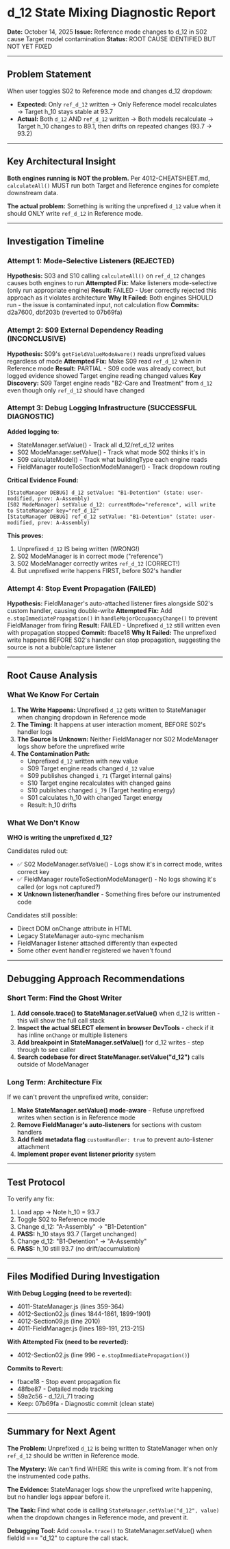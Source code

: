 # d_12 State Mixing Diagnostic Report
**Date:** October 14, 2025
**Issue:** Reference mode changes to d_12 in S02 cause Target model contamination
**Status:** ROOT CAUSE IDENTIFIED BUT NOT YET FIXED

---

## Problem Statement

When user toggles S02 to Reference mode and changes d_12 dropdown:
- **Expected:** Only `ref_d_12` written → Only Reference model recalculates → Target h_10 stays stable at 93.7
- **Actual:** Both `d_12` AND `ref_d_12` written → Both models recalculate → Target h_10 changes to 89.1, then drifts on repeated changes (93.7 → 93.2)

---

## Key Architectural Insight

**Both engines running is NOT the problem.** Per 4012-CHEATSHEET.md, `calculateAll()` MUST run both Target and Reference engines for complete downstream data.

**The actual problem:** Something is writing the unprefixed `d_12` value when it should ONLY write `ref_d_12` in Reference mode.

---

## Investigation Timeline

### Attempt 1: Mode-Selective Listeners (REJECTED)
**Hypothesis:** S03 and S10 calling `calculateAll()` on `ref_d_12` changes causes both engines to run
**Attempted Fix:** Make listeners mode-selective (only run appropriate engine)
**Result:** FAILED - User correctly rejected this approach as it violates architecture
**Why It Failed:** Both engines SHOULD run - the issue is contaminated input, not calculation flow
**Commits:** d2a7600, dbf203b (reverted to 07b69fa)

### Attempt 2: S09 External Dependency Reading (INCONCLUSIVE)
**Hypothesis:** S09's `getFieldValueModeAware()` reads unprefixed values regardless of mode
**Attempted Fix:** Make S09 read `ref_d_12` when in Reference mode
**Result:** PARTIAL - S09 code was already correct, but logged evidence showed Target engine reading changed values
**Key Discovery:** S09 Target engine reads "B2-Care and Treatment" from `d_12` even though only `ref_d_12` should have changed

### Attempt 3: Debug Logging Infrastructure (SUCCESSFUL DIAGNOSTIC)
**Added logging to:**
- StateManager.setValue() - Track all d_12/ref_d_12 writes
- S02 ModeManager.setValue() - Track what mode S02 thinks it's in
- S09 calculateModel() - Track what buildingType each engine reads
- FieldManager routeToSectionModeManager() - Track dropdown routing

**Critical Evidence Found:**
```
[StateManager DEBUG] d_12 setValue: "B1-Detention" (state: user-modified, prev: A-Assembly)
[S02 ModeManager] setValue d_12: currentMode="reference", will write to StateManager key="ref_d_12"
[StateManager DEBUG] ref_d_12 setValue: "B1-Detention" (state: user-modified, prev: A-Assembly)
```

**This proves:**
1. Unprefixed `d_12` IS being written (WRONG!)
2. S02 ModeManager is in correct mode ("reference")
3. S02 ModeManager correctly writes `ref_d_12` (CORRECT!)
4. But unprefixed write happens FIRST, before S02's handler

### Attempt 4: Stop Event Propagation (FAILED)
**Hypothesis:** FieldManager's auto-attached listener fires alongside S02's custom handler, causing double-write
**Attempted Fix:** Add `e.stopImmediatePropagation()` in `handleMajorOccupancyChange()` to prevent FieldManager from firing
**Result:** FAILED - Unprefixed `d_12` still written even with propagation stopped
**Commit:** fbace18
**Why It Failed:** The unprefixed write happens BEFORE S02's handler can stop propagation, suggesting the source is not a bubble/capture listener

---

## Root Cause Analysis

### What We Know For Certain

1. **The Write Happens:** Unprefixed `d_12` gets written to StateManager when changing dropdown in Reference mode
2. **The Timing:** It happens at user interaction moment, BEFORE S02's handler logs
3. **The Source Is Unknown:** Neither FieldManager nor S02 ModeManager logs show before the unprefixed write
4. **The Contamination Path:**
   - Unprefixed `d_12` written with new value
   - S09 Target engine reads changed `d_12` value
   - S09 publishes changed `i_71` (Target internal gains)
   - S10 Target engine recalculates with changed gains
   - S10 publishes changed `i_79` (Target heating energy)
   - S01 calculates h_10 with changed Target energy
   - Result: h_10 drifts

### What We Don't Know

**WHO is writing the unprefixed d_12?**

Candidates ruled out:
- ✅ S02 ModeManager.setValue() - Logs show it's in correct mode, writes correct key
- ✅ FieldManager routeToSectionModeManager() - No logs showing it's called (or logs not captured?)
- ❌ **Unknown listener/handler** - Something fires before our instrumented code

Candidates still possible:
- Direct DOM onChange attribute in HTML
- Legacy StateManager auto-sync mechanism
- FieldManager listener attached differently than expected
- Some other event handler registered we haven't found

---

## Debugging Approach Recommendations

### Short Term: Find the Ghost Writer

1. **Add console.trace() to StateManager.setValue()** when d_12 is written - this will show the full call stack
2. **Inspect the actual SELECT element in browser DevTools** - check if it has inline `onChange` or multiple listeners
3. **Add breakpoint in StateManager.setValue()** for d_12 writes - step through to see caller
4. **Search codebase for direct StateManager.setValue("d_12")** calls outside of ModeManager

### Long Term: Architecture Fix

If we can't prevent the unprefixed write, consider:
1. **Make StateManager.setValue() mode-aware** - Refuse unprefixed writes when section is in Reference mode
2. **Remove FieldManager's auto-listeners** for sections with custom handlers
3. **Add field metadata flag** `customHandler: true` to prevent auto-listener attachment
4. **Implement proper event listener priority** system

---

## Test Protocol

To verify any fix:
1. Load app → Note h_10 = 93.7
2. Toggle S02 to Reference mode
3. Change d_12: "A-Assembly" → "B1-Detention"
4. **PASS:** h_10 stays 93.7 (Target unchanged)
5. Change d_12: "B1-Detention" → "A-Assembly"
6. **PASS:** h_10 still 93.7 (no drift/accumulation)

---

## Files Modified During Investigation

**With Debug Logging (need to be reverted):**
- 4011-StateManager.js (lines 359-364)
- 4012-Section02.js (lines 1844-1861, 1899-1901)
- 4012-Section09.js (line 2010)
- 4011-FieldManager.js (lines 189-191, 213-215)

**With Attempted Fix (need to be reverted):**
- 4012-Section02.js (line 996 - `e.stopImmediatePropagation()`)

**Commits to Revert:**
- fbace18 - Stop event propagation fix
- 48fbe87 - Detailed mode tracking
- 59a2c56 - d_12/i_71 tracing
- Keep: 07b69fa - Diagnostic commit (clean state)

---

## Summary for Next Agent

**The Problem:** Unprefixed `d_12` is being written to StateManager when only `ref_d_12` should be written in Reference mode.

**The Mystery:** We can't find WHERE this write is coming from. It's not from the instrumented code paths.

**The Evidence:** StateManager logs show the unprefixed write happening, but no handler logs appear before it.

**The Task:** Find what code is calling `StateManager.setValue("d_12", value)` when the dropdown changes in Reference mode, and prevent it.

**Debugging Tool:** Add `console.trace()` to StateManager.setValue() when fieldId === "d_12" to capture the call stack.
